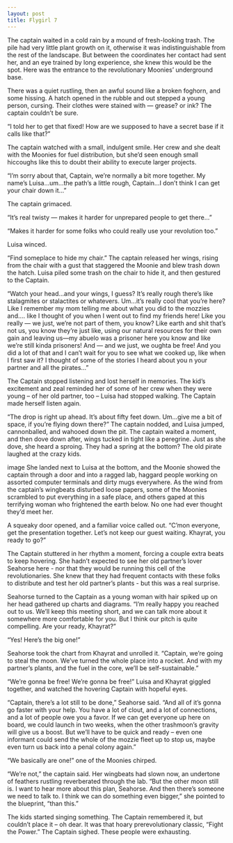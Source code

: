 ```yaml
---
layout: post
title: Flygirl 7
---
```

The captain waited in a cold rain by a mound of fresh-looking trash. The pile had very little plant growth on it, otherwise it was ­indistinguishable from the rest of the landscape. But between the coordinates her contact had sent her, and an eye trained by long experience, she knew this would be the spot. Here was the entrance to the revolutionary Moonies’ underground base.

There was a quiet rustling, then an awful sound like a broken foghorn, and some hissing. A hatch opened in the rubble and out stepped a young person, cursing. Their clothes were stained with — grease? or ink? The captain couldn’t be sure.

“I told her to get that fixed! How are we supposed to have a secret base if it calls like that?”

The captain watched with a small, indulgent smile. Her crew and she dealt with the Moonies for fuel distribution, but she’d seen enough small hiccoughs like this to doubt their ability to execute larger projects.

“I’m sorry about that, Captain, we’re normally a bit more together. My name’s Luisa…um…the path’s a little rough, Captain…I don’t think I can get your chair down it…”

The captain grimaced.

“It’s real twisty — makes it harder for unprepared people to get there…”

“Makes it harder for some folks who could really use your ­revolution too.”

Luisa winced.

“Find someplace to hide my chair.” The captain released her wings, rising from the chair with a gust that staggered the Moonie and blew trash down the hatch. Luisa piled some trash on the chair to hide it, and then gestured to the Captain.

“Watch your head…and your wings, I guess? It’s really rough there’s like stalagmites or stalactites or whatevers. Um…it’s really cool that you’re here? Like I remember my mom telling me about what you did to the mozzies and…. like I thought of you when I went out to find my friends here! Like you really — we just, we’re not part of them, you know? Like earth and shit that’s not us, you know they’re just like, using our natural resources for their own gain and leaving us—my abuelo was a prisoner here you know and like we’re still kinda prisoners! And — and we just, we oughta be free! And you did a lot of that and I can’t wait for you to see what we cooked up, like when I first saw it? I thought of some of the stories I heard about you n your partner and all the pirates…”

The Captain stopped listening and lost herself in memories. The kid’s excitement and zeal reminded her of some of her crew when they were young – of her old partner, too – Luisa had stopped walking. The Captain made herself listen again.

“The drop is right up ahead. It’s about fifty feet down. Um…give me a bit of space, if you’re flying down there?” The captain nodded, and Luisa jumped, cannonballed, and wahooed down the pit. The captain waited a moment, and then dove down after, wings tucked in tight like a peregrine. Just as she dove, she heard a sproing. They had a spring at the bottom? The old pirate laughed at the crazy kids.

image
She landed next to Luisa at the bottom, and the Moonie showed the captain through a door and into a ragged lab, haggard people working on assorted computer terminals and dirty mugs everywhere. As the wind from the captain’s wingbeats disturbed loose papers, some of the Moonies scrambled to put everything in a safe place, and others gaped at this terrifying woman who frightened the earth below. No one had ever thought they’d meet her.

A squeaky door opened, and a familiar voice called out. “C’mon everyone, get the presentation together. Let’s not keep our guest waiting. Khayrat, you ready to go?”

The Captain stuttered in her rhythm a moment, forcing a couple extra beats to keep hovering. She hadn’t expected to see her old partner’s lover Seahorse here - nor that they would be running this cell of the revolutionaries. She knew that they had frequent contacts with these folks to distribute and test her old partner’s plants - but this was a real surprise.

Seahorse turned to the Captain as a young woman with hair spiked up on her head gathered up charts and diagrams. “I’m really happy you reached out to us. We’ll keep this meeting short, and we can talk more about it somewhere more comfortable for you. But I think our pitch is quite compelling. Are your ready, Khayrat?”

“Yes! Here’s the big one!”

Seahorse took the chart from Khayrat and unrolled it. “Captain, we’re going to steal the moon. We’ve turned the whole place into a rocket. And with my partner’s plants, and the fuel in the core, we’ll be self-sustainable.”

“We’re gonna be free! We’re gonna be free!” Luisa and Khayrat giggled together, and watched the hovering Captain with hopeful eyes.

“Captain, there’s a lot still to be done,” Seahorse said. “And all of it’s gonna go faster with your help. You have a lot of clout, and a lot of connections, and a lot of people owe you a favor. If we can get everyone up here on board, we could launch in two weeks, when the other trashmoon’s gravity will give us a boost. But we’ll have to be quick and ready – even one informant could send the whole of the mozzie fleet up to stop us, maybe even turn us back into a penal colony again.”

“We basically are one!” one of the Moonies chirped.

“We’re not,” the captain said. Her wingbeats had slown now, an undertone of feathers rustling reverberated through the lab. “But the other moon still is.  I want to hear more about this plan, Seahorse. And then there’s someone we need to talk to. I think we can do something even bigger,” she pointed to the blueprint, “than this.”

The kids started singing something. The Captain remembered it, but couldn’t place it – oh dear. It was that hoary prerevolutionary classic, “Fight the Power.” The Captain sighed. These people were exhausting.